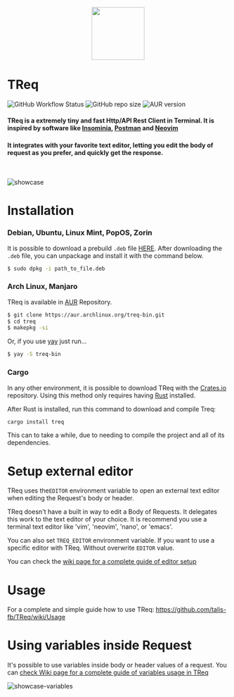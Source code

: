 <p align="center">
<img src="./dino.png" height="120px" />
</p>

# TReq

![GitHub Workflow Status](https://img.shields.io/github/actions/workflow/status/talis-fb/treq/cd.yml)
![GitHub repo size](https://img.shields.io/github/repo-size/talis-fb/treq)
![AUR version](https://img.shields.io/aur/version/treq-bin)

#### TReq is a extremely tiny and fast Http/API Rest Client in Terminal. It is inspired by software like [Insominia](https://insomnia.rest/download), [Postman](https://www.postman.com/) and [Neovim](https://github.com/neovim/neovim)
### 
#### It integrates with your favorite text editor, letting you edit the body of request as you prefer, and quickly get the response. 

<br />

![showcase](https://res.cloudinary.com/dfjn94vg8/image/upload/v1677806905/TReq/showcase2_i1punq.gif)

# Installation

### Debian, Ubuntu, Linux Mint, PopOS, Zorin
It is possible to download a prebuild `.deb` file [HERE](https://github.com/talis-fb/TReq/releases/latest). After downloading the `.deb` file, you can unpackage and install it with the command below.

```sh
$ sudo dpkg -i path_to_file.deb
```

### Arch Linux, Manjaro
TReq is available in [AUR](https://aur.archlinux.org/packages/treq-bin/) Repository.

```sh
$ git clone https://aur.archlinux.org/treq-bin.git
$ cd treq
$ makepkg -si
```

Or, if you use [yay](https://github.com/Jguer/yay) just run...

```sh
$ yay -S treq-bin
```
### Cargo

In any other environment, it is possible to download TReq with the [Crates.io](https://crates.io/crates/treq) repository. Using this method only requires having [Rust](https://www.rust-lang.org/pt-BR/tools/install) installed.

After Rust is installed, run this command to download and compile Treq:

```sh
cargo install treq
```

This can to take a while, due to needing to compile the project and all of its dependencies.


# Setup external editor

TReq uses the`EDITOR` environment variable to open an external text editor when editing the Request's body or header.

TReq doesn't have a built in way to edit a Body of Requests. It delegates this work to the text editor of your choice. It is recommend you use a terminal text editor like 'vim', 'neovim', 'nano', or 'emacs'.

You can also set `TREQ_EDITOR` environment variable. If you want to use a specific editor with TReq. Without overwrite  `EDITOR` value.

You can check the [wiki page for a complete guide of editor setup](https://github.com/talis-fb/TReq/wiki/Editor)

# Usage
For a complete and simple guide how to use TReq: https://github.com/talis-fb/TReq/wiki/Usage

# Using variables inside Request

It's possible to use variables inside body or header values of a request. You can [check Wiki page for a complete guide of variables usage in TReq](https://github.com/talis-fb/TReq/wiki/Variables)

![showcase-variables](https://res.cloudinary.com/dfjn94vg8/image/upload/v1683563477/TReq/template_1_cuhrp2.gif)
